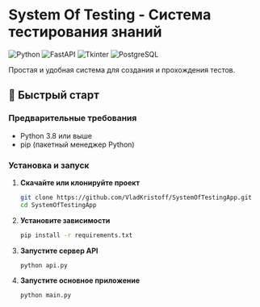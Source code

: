 # System Of Testing - Система тестирования знаний

![Python](https://img.shields.io/badge/Python-3.8+-blue.svg)
![FastAPI](https://img.shields.io/badge/FastAPI-0.100+-green.svg)
![Tkinter](https://img.shields.io/badge/GUI-Tkinter-orange.svg)
![PostgreSQL](https://img.shields.io/badge/DB-PostgreSQL-blue.svg)

Простая и удобная система для создания и прохождения тестов.

## 🚀 Быстрый старт

### Предварительные требования
- Python 3.8 или выше
- pip (пакетный менеджер Python)

### Установка и запуск

1. **Скачайте или клонируйте проект**
   ```bash
   git clone https://github.com/VladKristoff/SystemOfTestingApp.git
   cd SystemOfTestingApp
2. **Установите зависимости**
   ```bash
   pip install -r requirements.txt
3. **Запустите сервер API**
   ```bash
   python api.py
4. **Запустите основное приложение**
   ```bash
   python main.py
